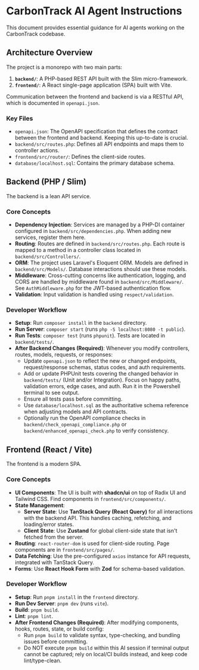 # CarbonTrack AI Agent Instructions

This document provides essential guidance for AI agents working on the CarbonTrack codebase.

## Architecture Overview

The project is a monorepo with two main parts:
1.  **`backend/`**: A PHP-based REST API built with the Slim micro-framework.
2.  **`frontend/`**: A React single-page application (SPA) built with Vite.

Communication between the frontend and backend is via a RESTful API, which is documented in `openapi.json`.

### Key Files
- `openapi.json`: The OpenAPI specification that defines the contract between the frontend and backend. Keeping this up-to-date is crucial.
- `backend/src/routes.php`: Defines all API endpoints and maps them to controller actions.
- `frontend/src/router/`: Defines the client-side routes.
- `database/localhost.sql`: Contains the primary database schema.

## Backend (PHP / Slim)

The backend is a lean API service.

### Core Concepts
- **Dependency Injection**: Services are managed by a PHP-DI container configured in `backend/src/dependencies.php`. When adding new services, register them here.
- **Routing**: Routes are defined in `backend/src/routes.php`. Each route is mapped to a method in a controller class located in `backend/src/Controllers/`.
- **ORM**: The project uses Laravel's Eloquent ORM. Models are defined in `backend/src/Models/`. Database interactions should use these models.
- **Middleware**: Cross-cutting concerns like authentication, logging, and CORS are handled by middleware found in `backend/src/Middleware/`. See `AuthMiddleware.php` for the JWT-based authentication flow.
- **Validation**: Input validation is handled using `respect/validation`.

### Developer Workflow
- **Setup**: Run `composer install` in the `backend` directory.
- **Run Server**: `composer start` (runs `php -S localhost:8080 -t public`).
- **Run Tests**: `composer test` (runs `phpunit`). Tests are located in `backend/tests/`.
- **After Backend Changes (Required)**: Whenever you modify controllers, routes, models, requests, or responses:
    - Update `openapi.json` to reflect the new or changed endpoints, request/response schemas, status codes, and auth requirements.
    - Add or update PHPUnit tests covering the changed behavior in `backend/tests/` (Unit and/or Integration). Focus on happy paths, validation errors, edge cases, and auth. Run it in the Powershell terminal to see output.
    - Ensure all tests pass before committing.
    - Use `database/localhost.sql` as the authoritative schema reference when adjusting models and API contracts.
    - Optionally run the OpenAPI compliance checks in `backend/check_openapi_compliance.php` or `backend/enhanced_openapi_check.php` to verify consistency.

## Frontend (React / Vite)

The frontend is a modern SPA.

### Core Concepts
- **UI Components**: The UI is built with **shadcn/ui** on top of Radix UI and Tailwind CSS. Find components in `frontend/src/components/`.
- **State Management**:
    - **Server State**: Use **TanStack Query (React Query)** for all interactions with the backend API. This handles caching, refetching, and loading/error states.
    - **Client State**: Use **Zustand** for global client-side state that isn't fetched from the server.
- **Routing**: `react-router-dom` is used for client-side routing. Page components are in `frontend/src/pages/`.
- **Data Fetching**: Use the pre-configured `axios` instance for API requests, integrated with TanStack Query.
- **Forms**: Use **React Hook Form** with **Zod** for schema-based validation.

### Developer Workflow
- **Setup**: Run `pnpm install` in the `frontend` directory.
- **Run Dev Server**: `pnpm dev` (runs `vite`).
- **Build**: `pnpm build`.
- **Lint**: `pnpm lint`.
- **After Frontend Changes (Required)**: After modifying components, hooks, routes, state, or build config:
    - Run `pnpm build` to validate syntax, type-checking, and bundling issues before committing.
    - Do NOT execute `pnpm build` within this AI session if terminal output cannot be captured; rely on local/CI builds instead, and keep code lint/type-clean.
